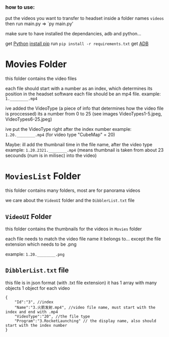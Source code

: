 
### how to use:
put the videos you want to transfer to headset inside a folder names `videos`
then run main.py => `py main.py'

make sure to have installed the dependancies, adb and python...

get [Python](https://www.python.org/downloads/) 
[install pip](https://phoenixnap.com/kb/install-pip-windows)
run `pip install -r requirements.txt`
get [ADB](https://forum.xda-developers.com/t/official-tool-windows-adb-fastboot-and-drivers-15-seconds-adb-installer-v1-4-3.2588979/)
#

# Movies Folder

this folder contains the video files

each file should start with a number as an index, which determines its position in the headset software
each file should be an mp4 file.
example: `1.________.mp4`

ive added the VideoType (a piece of info that determines how the video file is proccessed)
its a number from 0 to 25 (see images VideoTypes1-5.jpeg, VideoTypes6-25.jpeg)

ive put the VideoType right after the index number
example: `1.20.________.mp4` (for video type "CubeMap" = 20)

Maybe:
ill add the thumbnail time in the file name, after the video type
example: `1.20.2321.________.mp4` (means thumbnail is taken from about 23 secounds (num is in milisec) into the video)

###

### 

# `MoviesList` Folder

this folder contains many folders, most are for panorama videos

we care about the `VideoUI` folder and the `DibblerList.txt` file

## `VideoUI` Folder

this folder contains the thumbnails for the videos in `Movies` folder

each file needs to match the video file name it belongs to...
except the file extension which needs to be .png

example: `1.20.________.png`


## `DibblerList.txt` file

this file is in json format (with .txt file extension)
it has 1 array with many objects
1 object for each video 
```
{
    "Id":"3", //index
    "Name":"3.火箭发射.mp4", //video file name, must start with the index and end with .mp4
    "VideoType":"20", //the file type
    "Program":"3.RocketLaunching" // the display name, also should start with the index number
}
```